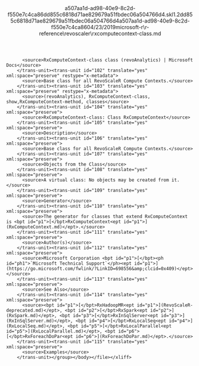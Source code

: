 <?xml version="1.0"?><xliff version="1.2" xmlns="urn:oasis:names:tc:xliff:document:1.2" xmlns:xsi="http://www.w3.org/2001/XMLSchema-instance" xsi:schemaLocation="urn:oasis:names:tc:xliff:document:1.2 xliff-core-1.2-transitional.xsd"><file datatype="xml" original="rxcomputecontext-class.md" source-language="en-US" target-language="en-US"><header><tool tool-id="mdxliff" tool-name="mdxliff" tool-version="1.0-1931010" tool-company="Microsoft" /><xliffext:skl_file_name xmlns:xliffext="urn:microsoft:content:schema:xliffextensions">a507aa1d-ad98-40e9-8c2d-f550e7c4ca86dd855c6818d71ae829679a51fbdec06a504766d4.skl</xliffext:skl_file_name><xliffext:version xmlns:xliffext="urn:microsoft:content:schema:xliffextensions">1.2</xliffext:version><xliffext:ms.openlocfilehash xmlns:xliffext="urn:microsoft:content:schema:xliffextensions">dd855c6818d71ae829679a51fbdec06a504766d4</xliffext:ms.openlocfilehash><xliffext:ms.sourcegitcommit xmlns:xliffext="urn:microsoft:content:schema:xliffextensions">a507aa1d-ad98-40e9-8c2d-f550e7c4ca86</xliffext:ms.sourcegitcommit><xliffext:ms.lasthandoff xmlns:xliffext="urn:microsoft:content:schema:xliffextensions">04/23/2019</xliffext:ms.lasthandoff><xliffext:ms.openlocfilepath xmlns:xliffext="urn:microsoft:content:schema:xliffextensions">microsoft-r\r-reference\revoscaler\rxcomputecontext-class.md</xliffext:ms.openlocfilepath></header><body><group id="content" extype="content"><trans-unit id="101" translate="yes" xml:space="preserve" restype="x-metadata">
          <source>RxComputeContext-class class (revoAnalytics) | Microsoft Docs</source>
        </trans-unit><trans-unit id="102" translate="yes" xml:space="preserve" restype="x-metadata">
          <source>Base class for all RevoScaleR Compute Contexts.</source>
        </trans-unit><trans-unit id="103" translate="yes" xml:space="preserve" restype="x-metadata">
          <source>(revoAnalytics), RxComputeContext-class, show,RxComputeContext-method, classes</source>
        </trans-unit><trans-unit id="104" translate="yes" xml:space="preserve">
          <source>RxComputeContext-class: Class RxComputeContext</source>
        </trans-unit><trans-unit id="105" translate="yes" xml:space="preserve">
          <source>Description</source>
        </trans-unit><trans-unit id="106" translate="yes" xml:space="preserve">
          <source>Base class for all RevoScaleR Compute Contexts.</source>
        </trans-unit><trans-unit id="107" translate="yes" xml:space="preserve">
          <source>Objects from the Class</source>
        </trans-unit><trans-unit id="108" translate="yes" xml:space="preserve">
          <source>A virtual class: No objects may be created from it.</source>
        </trans-unit><trans-unit id="109" translate="yes" xml:space="preserve">
          <source>Generator</source>
        </trans-unit><trans-unit id="110" translate="yes" xml:space="preserve">
          <source>The generator for classes that extend RxComputeContext is <bpt id="p1">[</bpt>RxComputeContext<ept id="p1">](RxComputeContext.md)</ept>.</source>
        </trans-unit><trans-unit id="111" translate="yes" xml:space="preserve">
          <source>Author(s)</source>
        </trans-unit><trans-unit id="112" translate="yes" xml:space="preserve">
          <source>Microsoft Corporation <bpt id="p1">[</bpt><ph id="ph1">`Microsoft Technical Support`</ph><ept id="p1">](https://go.microsoft.com/fwlink/?LinkID=698556&amp;clcid=0x409)</ept></source>
        </trans-unit><trans-unit id="113" translate="yes" xml:space="preserve">
          <source>See Also</source>
        </trans-unit><trans-unit id="114" translate="yes" xml:space="preserve">
          <source><bpt id="p1">[</bpt>RxHadoopMR<ept id="p1">](RevoScaleR-deprecated.md)</ept>, <bpt id="p2">[</bpt>RxSpark<ept id="p2">](RxSpark.md)</ept>, <bpt id="p3">[</bpt>RxInSqlServer<ept id="p3">](RxInSqlServer.md)</ept>, <bpt id="p4">[</bpt>RxLocalSeq<ept id="p4">](RxLocalSeq.md)</ept>, <bpt id="p5">[</bpt>RxLocalParallel<ept id="p5">](RxLocalParallel.md)</ept>, <bpt id="p6">[</bpt>RxForeachDoPar<ept id="p6">](RxForeachDoPar.md)</ept>.</source>
        </trans-unit><trans-unit id="115" translate="yes" xml:space="preserve">
          <source>Examples</source>
        </trans-unit></group></body></file></xliff>
